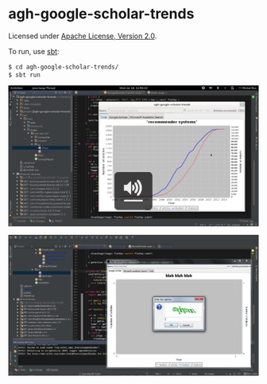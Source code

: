agh-google-scholar-trends
=========================

Licensed under [Apache License, Version 2.0](http://www.apache.org/licenses/LICENSE-2.0.html).

To run, use [sbt](http://www.scala-sbt.org/download.html):

```
$ cd agh-google-scholar-trends/
$ sbt run
```

![Screenshot 1](/docs/screen-1.png)

![Screenshot 2](/docs/screen-2-captcha.png)
